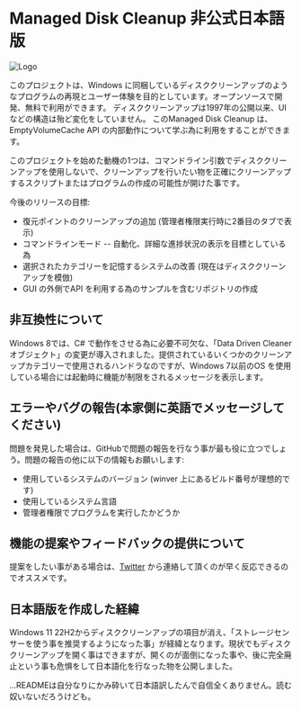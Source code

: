 # Managed Disk Cleanup 非公式日本語版
![Logo](https://i.imgur.com/RFB7RjN.png)

このプロジェクトは、Windows に同梱しているディスククリーンアップのようなプログラムの再現とユーザー体験を目的としています。オープンソースで開発、無料で利用ができます。
ディスククリーンアップは1997年の公開以来、UI などの構造は殆ど変化をしていません。
このManaged Disk Cleanup は、EmptyVolumeCache API の内部動作について学ぶ為に利用をすることができます。

このプロジェクトを始めた動機の1つは、コマンドライン引数でディスククリーンアップを使用しないで、クリーンアップを行いたい物を正確にクリーンアップするスクリプトまたはプログラムの作成の可能性が開けた事です。

今後のリリースの目標:

  - 復元ポイントのクリーンアップの追加 (管理者権限実行時に2番目のタブで表示)
  - コマンドラインモード -- 自動化、詳細な進捗状況の表示を目標としている為
  - 選択されたカテゴリーを記憶するシステムの改善 (現在はディスククリーンアップを模倣)
  - GUI の外側でAPI を利用する為のサンプルを含むリポジトリの作成

## 非互換性について
Windows 8では、C# で動作をさせる為に必要不可欠な、「Data Driven Cleaner オブジェクト」の変更が導入されました。提供されているいくつかのクリーンアップカテゴリーで使用されるハンドラなのですが、Windows 7以前のOS を使用している場合には起動時に機能が制限をされるメッセージを表示します。

## エラーやバグの報告(本家側に英語でメッセージしてください)
問題を発見した場合は、GitHubで問題の報告を行なう事が最も役に立つでしょう。問題の報告の他に以下の情報もお願いします:
 - 使用しているシステムのバージョン (winver 上にあるビルド番号が理想的です)
 - 使用しているシステム言語
 - 管理者権限でプログラムを実行したかどうか

## 機能の提案やフィードバックの提供について
提案をしたい事がある場合は、[Twitter](https://twitter.com/thebookisclosed) から連絡して頂くのが早く反応できるのでオススメです。

## 日本語版を作成した経緯
Windows 11 22H2からディスククリーンアップの項目が消え、「ストレージセンサーを使う事を推奨するようになった事」が経緯となります。現状でもディスククリーンアップを開く事はできますが、開くのが面倒になった事や、後に完全廃止という事も危惧をして日本語化を行なった物を公開しました。

...READMEは自分なりにかみ砕いて日本語訳したんで自信全くありません。読む奴いないだろうけども。
